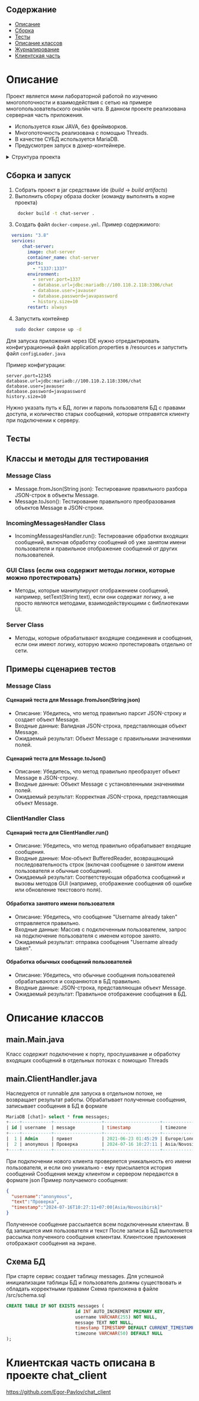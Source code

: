 ## Содержание
* [Описание](#description)
* [Сборка](#build)
* [Тесты](#tests)
* [Описание классов](#classes)
* [Журналирование](#logs)
* [Клиентская часть](#client)

<a name="description"><h1>Описание</h1></a>
Проект является мини лабораторной работой по изучению многопоточности и взаимодействия с сетью на примере многопользовательского оналйн чата. В данном проекте реализована серверная часть приложения.  
* Используется язык JAVA, без фреймворков. 
* Многопоточность реализована с помощью Threads. 
* В качестве СУБД используется MariaDB.
* Предусмотрен запуск в докер-контейнере.

<details>
  <summary>Структура проекта</summary>

```bash
├── lib
│   ├── apache-log4j-2.23.1-bin.zip
│   ├── log4j-api-2.23.1.jar
│   ├── log4j-core-2.23.1.jar
│   ├── log4j-docker-2.23.1.jar
│   └── mariadb-java-client-3.4.0.jar
├── out
│   ├── artifacts
│   │   └── chat_SE_jar
│   │       └── chat_SE.jar
│   └── production
│       └── chat_SE
│           ├── configLoader
│           │   └── ConfigLoader.class
│           ├── main
│           │   ├── ClientHandler.class
│           │   └── Main.class
│           ├── META-INF
│           │   └── MANIFEST.MF
│           ├── model
│           │   └── Message.class
│           ├── application.properties
│           ├── log4j2.xml
│           └── schema.sql
├── resources
│   ├── META-INF
│   │   └── MANIFEST.MF
│   ├── application.properties
│   ├── log4j2.xml
│   └── schema.sql
├── src
│   ├── configLoader
│   │   └── ConfigLoader.java
│   ├── main
│   │   ├── ClientHandler.java
│   │   └── Main.java
│   └── model
│       └── Message.java
├── chat_SE.iml
├── Dockerfile
└── README.md
```
</details>


<a name="build"><h2>Сборка и запуск</h2></a>
1. Собрать проект в jar средствами ide (_build_ -> _build artifacts_) 
2. Выполнить сборку образа docker (команду выполнять в корне проекта)
   ```bash
    docker build -t chat-server .
   ```
3. Создать файл `docker-compose.yml`. Пример содержимого:
  ```yml
    version: "3.8"
    services:
        chat-server:
          image: chat-server
          container_name: chat-server
          ports:
            - "1337:1337"
          environment:
            - server.port=1337
            - database.url=jdbc:mariadb://100.110.2.118:3306/chat
            - database.user=javauser
            - database.password=javapassword
            - history.size=10
          restart: always
  ```
4. Запустить контейнер  
   ```bash
   sudo docker compose up -d
   ```

Для запуска приложения через IDE нужно отредактировать конфигурационный файл application.properties в /resources и запустить файл `configLoader.java`

Пример конфигурации:
```properties
server.port=12345
database.url=jdbc:mariadb://100.110.2.118:3306/chat
database.user=javauser
database.password=javapassword
history.size=10
```
Нужно указать путь к БД, логин и пароль пользователя БД с правами доступа, и количество старых сообщений, которые отправятся клиенту при подключении к серверу. 

<a name="tests"><h2>Тесты</h2></a>
## Классы и методы для тестирования
### Message Class
* Message.fromJson(String json): Тестирование правильного разбора JSON-строк в объекты Message.
* Message.toJson(): Тестирование правильного преобразования объектов Message в JSON-строки.

### IncomingMessagesHandler Class
* IncomingMessagesHandler.run(): Тестирование обработки входящих сообщений, включая обработку сообщений об уже занятом имени пользователя и правильное отображение сообщений от других пользователей.

### GUI Class (если она содержит методы логики, которые можно протестировать)
* Методы, которые манипулируют отображением сообщений, например, setText(String text), если они содержат логику, а не просто являются методами, взаимодействующими с библиотеками UI.

### Server Class
* Методы, которые обрабатывают входящие соединения и сообщения, если они имеют логику, которую можно протестировать отдельно от сети.

## Примеры сценариев тестов

### Message Class

#### Сценарий теста для Message.fromJson(String json)

* Описание: Убедитесь, что метод правильно парсит JSON-строку и создает объект Message.
* Входные данные: Валидная JSON-строка, представляющая объект Message.
* Ожидаемый результат: Объект Message с правильными значениями полей.

#### Сценарий теста для Message.toJson()

* Описание: Убедитесь, что метод правильно преобразует объект Message в JSON-строку.
* Входные данные: Объект Message с установленными значениями полей.
* Ожидаемый результат: Корректная JSON-строка, представляющая объект Message.

### ClientHandler Class

#### Сценарий теста для ClientHandler.run()

* Описание: Убедитесь, что метод правильно обрабатывает входящие сообщения.
* Входные данные: Мок-объект BufferedReader, возвращающий последовательность строк (включая сообщение о занятом имени пользователя и обычные сообщения).
* Ожидаемый результат: Соответствующая обработка сообщений и вызовы методов GUI (например, отображение сообщения об ошибке или обновление текстового поля).

#### Обработка занятого имени пользователя

* Описание: Убедитесь, что сообщение "Username already taken" отправляется правильно.
* Входные данные: Массив с подключенным пользователем, запрос на подключение пользователя с именем которое занято.
* Ожидаемый результат: отправка сообщения "Username already taken".

#### Обработка обычных сообщений пользователей

* Описание: Убедитесь, что обычные сообщения пользователей обрабатываются и сохраняются в БД правильно.
* Входные данные: JSON-строка, представляющая объект Message.
* Ожидаемый результат: Правильное отображение сообщения в БД.

<a name="classes"><h1>Описание классов</h1></a>
## main.Main.java
Класс содержит подключение к порту, прослушивание и обработку входящих сообщений в отдельных потоках с помощью Threads
## main.ClientHandler.java
Наследуется от runnable для запуска в отдельном потоке, не возвращает результат работы. Обрабатывает полученные сообщения, записывает сообщения в БД в формате
```sql
MariaDB [chat]> select * from messages;
+----+-----------+------------------+---------------------+------------------+
| id | username  | message          | timestamp           | timezone         |
+----+-----------+------------------+---------------------+------------------+
|  1 | Admin     | привет           | 2021-06-23 01:45:29 | Europe/London    |
|  2 | anonymous | Проверка         | 2024-07-16 10:27:11 | Asia/Novosibirsk |
+----+-----------+------------------+---------------------+------------------+

```
При подключении нового клиента проверяется уникальность его имени пользователя, и если оно уникально - ему присылается история сообщений
Сообщения между клиентом и сервером передаются в формате json
Пример получаемого сообщения: 
```json
{
  "username":"anonymous",
  "text":"Проверка",
  "timestamp":"2024-07-16T10:27:11+07:00[Asia/Novosibirsk]"
}
```
Полученное сообщение рассылается всем подключенным клиентам. В бд запишется имя пользователя и текст
После записи в БД выполняется рассылка полученного сообщения клиентам. Клиентские приложения отображают сообщения на экране.

## Схема БД
При старте сервис создает таблицу messages. Для успешной инициализации таблицы БД и пользователь должны существовать и обладать корректными правами
Схема приложена в файле /src/schema.sql
```sql
CREATE TABLE IF NOT EXISTS messages (
                          id INT AUTO_INCREMENT PRIMARY KEY,
                          username VARCHAR(255) NOT NULL,
                          message TEXT NOT NULL,
                          timestamp TIMESTAMP DEFAULT CURRENT_TIMESTAMP,
                          timezone VARCHAR(50) DEFAULT NULL
);
```

<a name="client"><h1>Клиентская часть описана в проекте chat_client</h1></a>

https://github.com/Egor-Pavlov/chat_client
